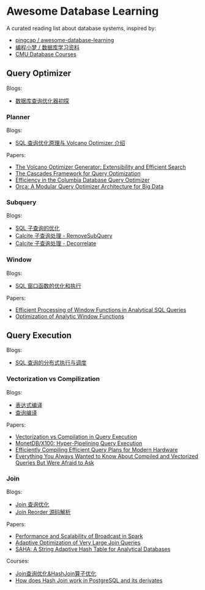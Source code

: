 # Awesome Database Learning

A curated reading list about database systems, inspired by:
- [pingcap / awesome-database-learning](https://github.com/pingcap/awesome-database-learning)
- [编程小梦 / 数据库学习资料](https://blog.bcmeng.com/post/database-learning.html)
- [CMU Database Courses](https://db.cs.cmu.edu/courses/)

## Query Optimizer

Blogs:
- [数据库查询优化器初探](https://mp.weixin.qq.com/s/VEK3V7zEULBPhAsKv1JENQ)

### Planner

Blogs:
- [SQL 查询优化原理与 Volcano Optimizer 介绍](https://zhuanlan.zhihu.com/p/48735419)

Papers:
- [The Volcano Optimizer Generator: Extensibility and Efficient Search](https://15721.courses.cs.cmu.edu/spring2020/papers/19-optimizer1/graefe-icde1993.pdf)
- [The Cascades Framework for Query Optimization](https://15721.courses.cs.cmu.edu/spring2020/papers/19-optimizer1/graefe-ieee1995.pdf)
- [Efficiency in the Columbia Database Query Optimizer](https://15721.courses.cs.cmu.edu/spring2020/papers/20-optimizer2/xu-columbia-thesis1998.pdf)
- [Orca: A Modular Query Optimizer Architecture for Big Data](https://15721.courses.cs.cmu.edu/spring2020/papers/19-optimizer1/p337-soliman.pdf)

### Subquery

Blogs:
- [SQL 子查询的优化](https://zhuanlan.zhihu.com/p/60380557)
- [Calcite 子查询处理 - RemoveSubQuery](https://zhuanlan.zhihu.com/p/62338250)
- [Calcite 子查询处理 - Decorrelate](https://zhuanlan.zhihu.com/p/66227661)

### Window

Blogs:
- [SQL 窗口函数的优化和执行](https://zhuanlan.zhihu.com/p/80051518)

Papers:
- [Efficient Processing of Window Functions in Analytical SQL Queries](http://www.vldb.org/pvldb/vol8/p1058-leis.pdf)
- [Optimization of Analytic Window Functions](http://vldb.org/pvldb/vol5/p1244_yucao_vldb2012.pdf)


## Query Execution

Blogs:
- [SQL 查询的分布式执行与调度](https://zhuanlan.zhihu.com/p/100949808)

### Vectorization vs Compilization

Blogs:
- [表达式编译](https://zhuanlan.zhihu.com/p/51221350)
- [查询编译](https://zhuanlan.zhihu.com/p/58249033)

Papers:
- [Vectorization vs Compilation in Query Execution](https://15721.courses.cs.cmu.edu/spring2020/papers/16-vectorization2/p5-sompolski.pdf)
- [MonetDB/X100: Hyper-Pipelining Query Execution](https://www.cidrdb.org/cidr2005/papers/P19.pdf)
- [Efficiently Compiling Efficient Query Plans for Modern Hardware](https://www.vldb.org/pvldb/vol4/p539-neumann.pdf)
- [Everything You Always Wanted to Know About Compiled and Vectorized Queries But Were Afraid to Ask](http://www.vldb.org/pvldb/vol11/p2209-kersten.pdf)

### Join

Blogs:
- [Join 查询优化](https://zhuanlan.zhihu.com/p/580164199)
- [Join Reorder 源码解析](https://zhuanlan.zhihu.com/p/579978445)

Papers:
- [Performance and Scalability of Broadcast in Spark](https://www.mosharaf.com/wp-content/uploads/mosharaf-spark-bc-report-spring10.pdf)
- [Adaptive Optimization of Very Large Join Queries](https://db.in.tum.de/~radke/papers/hugejoins.pdf)
- [SAHA: A String Adaptive Hash Table for Analytical Databases](https://www.mdpi.com/2076-3417/10/6/1915/htm)

Courses:
- [Join查询优化&HashJoin算子优化](https://www.bilibili.com/video/BV1bi4y1r7Td/)
- [How does Hash Join work in PostgreSQL and its derivates](https://www.postgresql.eu/events/pgconfeu2019/sessions/session/2669/slides/226/2019_HashJoin_In_PostgreSQL_Milan.pdf)

